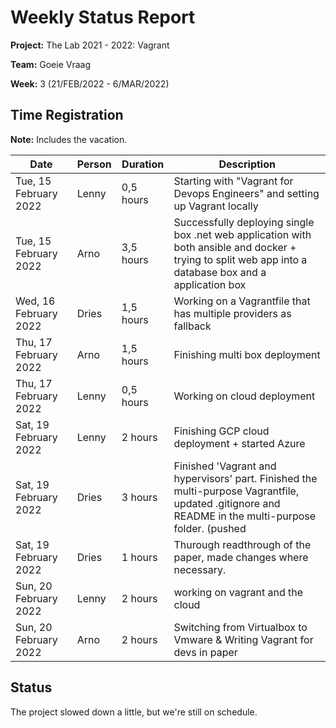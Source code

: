 # Weekly Status Report

**Project:** The Lab 2021 - 2022: Vagrant

**Team:** Goeie Vraag

**Week:** 3 (21/FEB/2022 - 6/MAR/2022)

## Time Registration

**Note:** Includes the vacation.

|Date                 |Person|Duration |Description                                                                                                                                            |
|---------------------|------|---------|-------------------------------------------------------------------------------------------------------------------------------------------------------|
|Tue, 15 February 2022|Lenny |0,5 hours|Starting with "Vagrant for Devops Engineers" and setting up Vagrant locally                                                                            |
|Tue, 15 February 2022|Arno  |3,5 hours|Successfully deploying single box .net web application with both ansible and docker + trying to split web app into a database box and a application box|
|Wed, 16 February 2022|Dries |1,5 hours|Working on a Vagrantfile that has multiple providers as fallback                                                                                       |
|Thu, 17 February 2022|Arno  |1,5 hours|Finishing multi box deployment                                                                                                                         |
|Thu, 17 February 2022|Lenny |0,5 hours|Working on cloud deployment                                                                                                                            |
|Sat, 19 February 2022|Lenny |2 hours  |Finishing GCP cloud deployment + started Azure                                                                                                         |
|Sat, 19 February 2022|Dries |3 hours  |Finished 'Vagrant and hypervisors' part. Finished the multi-purpose Vagrantfile, updated .gitignore and README in the multi-purpose folder. (pushed    |
|Sat, 19 February 2022|Dries |1 hours  |Thurough readthrough of the paper, made changes where necessary.                                                                                       |
|Sun, 20 February 2022|Lenny |2 hours  |working on vagrant and the cloud                                                                                                                       |
|Sun, 20 February 2022|Arno  |2 hours  | Switching from  Virtualbox to Vmware & Writing Vagrant for devs in paper                                                                              |

## Status
The project slowed down a little, but we're still on schedule.
